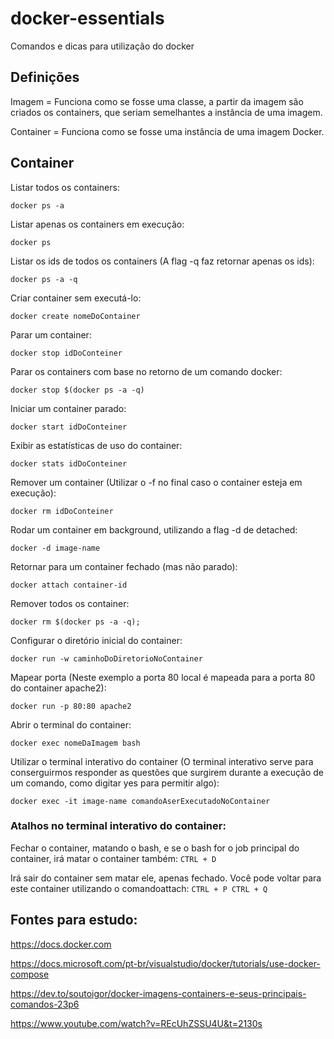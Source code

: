 # docker-essentials
Comandos e dicas para utilização do docker

## Definições

Imagem = Funciona como se fosse uma classe, a partir da imagem são criados os containers, que seriam semelhantes a instância de uma imagem.

Container = Funciona como se fosse uma instância de uma imagem Docker.

## Container

Listar todos os containers:
```
docker ps -a
```

Listar apenas os containers em execução:
```
docker ps
```

Listar os ids de todos os containers (A flag -q faz retornar apenas os ids):
```
docker ps -a -q
```

Criar container sem executá-lo:
```
docker create nomeDoContainer
```

Parar um container:
```
docker stop idDoConteiner
```

Parar os containers com base no retorno de um comando docker:
```
docker stop $(docker ps -a -q)
```

Iniciar um container parado:
```
docker start idDoConteiner
```

Exibir as estatísticas de uso do container:
```
docker stats idDoConteiner
```

Remover um container (Utilizar o -f no final caso o container esteja em execução):
```
docker rm idDoConteiner
```

Rodar um container em background, utilizando a flag -d de detached:
```
docker -d image-name
```

Retornar para um container fechado (mas não parado):
```
docker attach container-id
```

Remover todos os container:
```
docker rm $(docker ps -a -q); 
```

Configurar o diretório inicial do container:
```
docker run -w caminhoDoDiretorioNoContainer
```

Mapear porta (Neste exemplo a porta 80 local é mapeada para a porta 80 do container apache2):
```
docker run -p 80:80 apache2
```

Abrir o terminal do container:
```
docker exec nomeDaImagem bash
```

Utilizar o terminal interativo do container (O terminal interativo serve para conserguirmos responder as questões que surgirem durante a execução de um comando, como digitar yes para permitir algo):
```
docker exec -it image-name comandoAserExecutadoNoContainer
```

### Atalhos no terminal interativo do container:

Fechar o container, matando o bash, e se o bash for o job principal do container, irá matar o container também:
```CTRL + D```

Irá sair do container sem matar ele, apenas fechado. Você pode voltar para este container utilizando o comandoattach:
```CTRL + P CTRL + Q```

## Fontes para estudo: 

https://docs.docker.com

https://docs.microsoft.com/pt-br/visualstudio/docker/tutorials/use-docker-compose

https://dev.to/soutoigor/docker-imagens-containers-e-seus-principais-comandos-23p6

https://www.youtube.com/watch?v=REcUhZSSU4U&t=2130s
